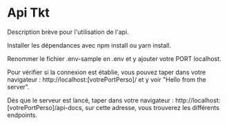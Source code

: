 
# Api Tkt

Description brève pour l'utilisation de l'api.

Installer les dépendances avec npm install ou yarn install.

Renommer le fichier .env-sample en .env et y ajouter votre PORT localhost.

Pour vérifier si la connexion est établie, vous pouvez taper dans votre navigateur : http://localhost:[votrePortPerso]/ et y voir "Hello from the server".

Dès que le serveur est lancé, taper dans votre navigateur : http://localhost:[votrePortPerso]/api-docs, sur cette adresse, vous trouverez les différents endpoints.